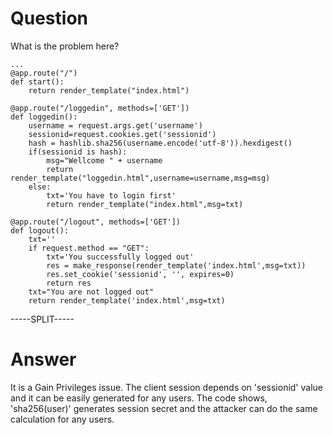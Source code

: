 # Question
 
What is the problem here?
 
```
...
@app.route("/")
def start():
    return render_template("index.html")

@app.route("/loggedin", methods=['GET'])
def loggedin():
    username = request.args.get('username')
    sessionid=request.cookies.get('sessionid')
    hash = hashlib.sha256(username.encode('utf-8')).hexdigest()
    if(sessionid is hash):
        msg="Wellcome " + username
        return render_template("loggedin.html",username=username,msg=msg)
    else:
        txt='You have to login first'   
        return render_template("index.html",msg=txt)

@app.route("/logout", methods=['GET'])
def logout():
    txt=''
    if request.method == "GET":
        txt='You successfully logged out'
        res = make_response(render_template('index.html',msg=txt))
        res.set_cookie('sessionid', '', expires=0)
        return res
    txt="You are not logged out"
    return render_template('index.html',msg=txt)
```
 
-----SPLIT-----
 
# Answer

It is a Gain Privileges issue. The client session depends on 'sessionid' value and it can be easily generated for any users. The code shows, 'sha256(user)' generates session secret and the attacker can do the same calculation for any users.
